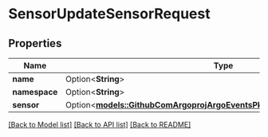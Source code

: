 # SensorUpdateSensorRequest

## Properties

Name | Type | Description | Notes
------------ | ------------- | ------------- | -------------
**name** | Option<**String**> |  | [optional]
**namespace** | Option<**String**> |  | [optional]
**sensor** | Option<[**models::GithubComArgoprojArgoEventsPkgApisEventsV1alpha1Sensor**](github.com.argoproj.argo_events.pkg.apis.events.v1alpha1.Sensor.md)> |  | [optional]

[[Back to Model list]](../README.md#documentation-for-models) [[Back to API list]](../README.md#documentation-for-api-endpoints) [[Back to README]](../README.md)


